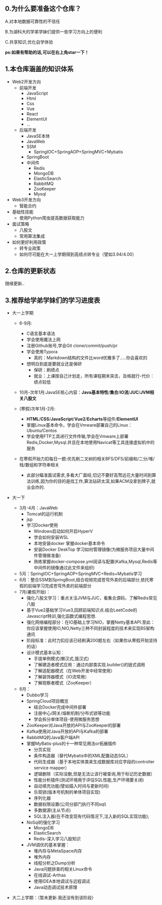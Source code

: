 ## 0.为什么要准备这个仓库？

A.对本地数据可靠性的不信任

B.为湖科大的学弟学妹们提供一些学习方向上的便利

C.共享知识,优化自学体验

**ps:如果有帮助的话,可以在右上角star一下！**

## 1.本仓库涵盖的知识体系

- Web2开发方向
  - 前端开发
    - JavaScript
    - Html
    - Css
    - Vue
    - React
    - ElementUI
    - ...
  - 后端开发
    - JavaSE本体
    - JavaWeb
    - SSM
      - SpringIOC+SpringAOP+SpringMVC+Mybatis
    - SpringBoot
    - 中间件
      - Redis
      - MongoDB
      - ElasticSearch
      - RabbitMQ
      - ZooKeeper
      - Mysql
- Web3开发方向
  - 智能合约
- 基础性技能
  - 使用Python爬虫提高数据获取能力
- 面试策略
  - 八股文
  - 常用算法集成
- 如何更好利用政策
  - 转专业政策
  - 如何尽可能在大一上学期得到高绩点转专业（譬如3.94/4.00）

## 2.仓库的更新状态

随缘更新..

## 3.推荐给学弟学妹们的学习进度表

- 大一上学期

  - 6-9月:

    - C语言基本语法
    - 学会使用魔法上网
    - 注册Github账号,学会Git clone/commit/push/pr
    - 学会使用Typora
      - 真的：Markdown结构的文件比word优雅多了.....你会喜欢的
    - 想明白到底是要就业还是保研
      - 保研：刷绩点
      - 就业：上课按自己计划走，所有课程期末突击，及格就行-代价：绩点较低

  - 10月-次年1月:JavaSE核心内容：**Java基本特性**/**集合**/**IO流**/**JUC**/**JVM相关八股文**

  - (寒假)次年1月-2月:

    - **HTML**/**CSS**/**JavaScript**/**Vue2**/**Echarts**等组件/**ElementUI**
    - 掌握Linux基本命令，学会在Vmware部署自己的Linux：Ubuntu/Centos
    - 学会使用FTP工具进行文件传输,学会在Vmware上部署Redis,Docker,Mysql.并且在本地使用Navicat等工具连接虚拟机中的服务

    

  - 在寒假开始力扣每日一题:优先刷二叉树的相关BFS/DFS/前缀和/二分/堆/栈/数组和字符串相关

    - 此部分瞄准面试需求,多看大厂面经,切记不要好高骛远花大量时间到算法训练,因为你的目的是找工作,算法钻研太深,如果ACM没拿到牌子,就业会炸的.

- 大一下

  - 3月-4月：JavaWeb
    - Tomcat的运行机制
    - jsp
    - 学习Docker使用
      - Windows启动如何开启HyperV
      - 学会如何安装WSL
      - 本地安装docker 掌握docker基本命令
      - 安装Docker DeskTop 学习如何管理镜像(为微服务项目大量中间件管理做准备)
      - 熟练掌握docker-compose.yml阅读与配置(Kafka,Mysql,Redis等中间件的镜像通过此文件来组织)
  - 5月：SpringIOC+SpringAOP+SpringMVC+Redis+Mybatis学习
  - 6月：整合SSM到SpringBoot,结合视频完成苍穹外卖的后端部分,依托寒假的前端学习完成苍穹外卖的前端部分
  - 7月(暑假开始)：
    - 强化八股文学习：重点关注JVM与JUC，看集合源码，了解Redis常见八股
    - 基于Vue2基础学习Vue3,回顾前端知识点.结合LeetCode的Javascript特训,强化函数式编程思想.
    - 强化网络编程部分：在IO基础上学习NIO，掌握Netty基本API.至此：你应该掌握使用IO,NIO,Netty三种不同封装程度的技术来实现BS架构通讯
    - 阶段标准：此时力扣应该已经刷满200题左右（如果你从寒假开始坚持的话）
    - 设计模式基本认知：
      - 手搓单例模式(懒汉式,饿汉式)
      - 了解建造者模式应用：通过内部类实现.builder()的链式调用
      - 了解适配器模式（在Web开发中经常使用）
      - 了解装饰器模式（IO流常用）
      - 了解观察者模式（ZooKeeper）
  - 8月：
    - Dubbo学习
    - SpringCloud项目概览
      - 结合Docker完成中间件部署
      - 注册中心/网关/熔断机制/分布式锁等功能
      - 学会拆分单体项目-使用微服务思想
    - ZooKeeper对Java开放的API与ZooKeeper的部署
    - Kafka使用对Java开放的API与Kafka的部署
    - RabbitMQ的Java客户端API
    - 掌握MyBatis-plus的十一种常见用法or拓展插件
      -  分页实现
      -  条件构造器（替代Mybatis中的XML配置动态SQL）
      -  代码生成器（基于本地实体类来生成数据库对应字段的controller service mapper）
      -  逻辑删除（实际没删,但是无法让该行被查询,用于标记历史数据）
      -  性能分析插件(测试环境用于评估SQL性能,生产环境要关闭)
      -  自动填充功能(譬如插入时间与更新时间)
      -  乐观锁(版本号机制的单体项目实现)
      -  序列化器
      -  数据权限设置(公司分部门执行不同sql)
      -  多数据源(主从节点)
      -  SQL注入器(在不改变现有代码情况下,注入新的SQL实现功能);
    - NoSql的强化学习
      - MongoDB
      - ElasticSearch
      - Redis-深入学习八股知识
    - JVM调优的基本掌握：
      - 堆内存与MetaSpace内存
      - 堆外内存
      - 线程分析之Dump分析
      - Java问题排查的相关Linux命令
      - 在线调试-Arthas
      - 使用IDEA本地调试与远程调试
      - Java动态调试技术原理

- 大二上学期：（暂未更新.我还没有到该阶段）
